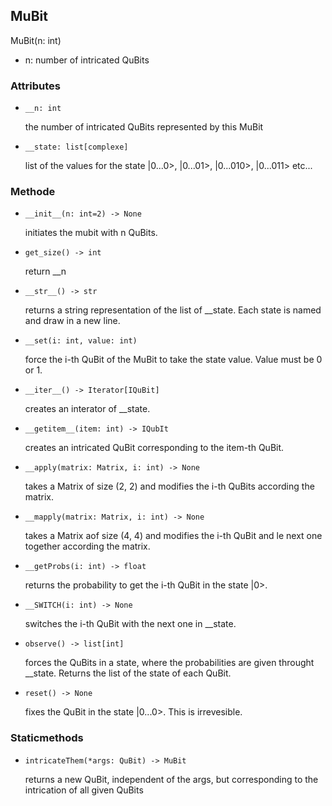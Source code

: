## MuBit

MuBit(n: int)

- n: number of intricated QuBits

### Attributes

- ```__n: int```

  the number of intricated QuBits represented by this MuBit

- ```__state: list[complexe]```

  list of the values for the state |0...0>, |0...01>, |0...010>, |0...011> etc...

### Methode

- ```__init__(n: int=2) -> None```

  initiates the mubit with n QuBits.

- ```get_size() -> int```

  return __n

- ```__str__() -> str```

  returns a string representation of the list of __state. Each state is named and draw in a new line.

- ```__set(i: int, value: int)```

  force the i-th QuBit of the MuBit to take the state value. Value must be 0 or 1.

- ```__iter__() -> Iterator[IQuBit]```

  creates an interator of __state.

- ```__getitem__(item: int) -> IQubIt```

  creates an intricated QuBit corresponding to the item-th QuBit.

- ```__apply(matrix: Matrix, i: int) -> None```

  takes a Matrix of size (2, 2) and modifies the i-th QuBits according the matrix.

- ```__mapply(matrix: Matrix, i: int) -> None```

  takes a Matrix aof size (4, 4) and modifies the i-th QuBit and le next one together according the matrix.

- ```__getProbs(i: int) -> float```

  returns the probability to get the i-th QuBit in the state |0>.

- ```__SWITCH(i: int) -> None```

  switches the i-th QuBit with the next one in __state.

- ```observe() -> list[int]```

  forces the QuBits in a state, where the probabilities are given throught __state. Returns the list of the state of each QuBit.

- ```reset() -> None```

  fixes the QuBit in the state |0...0>. This is irrevesible.

### Staticmethods

- ```intricateThem(*args: QuBit) -> MuBit```

  returns a new QuBit, independent of the args, but corresponding to the intrication of all given QuBits 